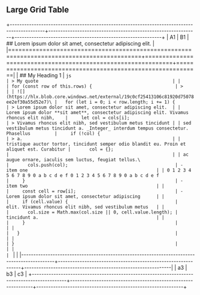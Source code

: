 ## Large Grid Table

+--------------------------------------------------------------------------------------------+--------------------------------------------------------------+-------------------------------------------------------------+
| A1                                                                                         | B1                                                           | ## Lorem ipsum dolor sit amet, consectetur adipiscing elit. |
|============================================================================================+==============================================================+=============================================================|
| ## My Heading 1                                                                            | ```js                                                        | > My quote                                                  |
|                                                                                            | for (const row of this.rows) {                               | >                                                           |
| ![](https://hlx.blob.core.windows.net/external/19c0cf25413106c81920d75078ee2ef30a55d52e7)\ |   for (let i = 0; i < row.length; i += 1) {                  | > Lorem ipsum dolor sit amet, consectetur adipiscing elit.  |
| Lorem ipsum dolor **sit amet**, consectetur adipiscing elit. Vivamus rhoncus elit nibh,    |     let col = cols[i];                                       | > Vivamus rhoncus elit nibh, sed vestibulum metus tincidunt |
| sed vestibulum metus tincidunt a. _Integer_ interdum tempus consectetur. Phasellus         |     if (!col) {                                              | > a.                                                        |
| tristique auctor tortor, tincidunt semper odio blandit eu. Proin et aliquet est. Curabitur |       col = {};                                              |                                                             |
| ac augue ornare, iaculis sem luctus, feugiat tellus.\                                      |       cols.push(col);                                        | -   item one                                                |
| 0 1 2 3 4 5 6 7 8 9 0 a b c d e f 0 1 2 3 4 5 6 7 8 9 0 a b c d e f                        |     }                                                        | -   item two                                                |
|                                                                                            |     const cell = row[i];                                     | -   Lorem ipsum dolor sit amet, consectetur adipiscing      |
|                                                                                            |     if (cell.value) {                                        |     elit. Vivamus rhoncus elit nibh, sed vestibulum metus   |
|                                                                                            |       col.size = Math.max(col.size || 0, cell.value.length); |     tincidunt a.                                            |
|                                                                                            |     }                                                        |                                                             |
|                                                                                            |   }                                                          |                                                             |
|                                                                                            | }                                                            |                                                             |
|                                                                                            | ```                                                          |                                                             |
|--------------------------------------------------------------------------------------------+--------------------------------------------------------------+-------------------------------------------------------------|
| a3                                                                                         | b3                                                           | c3                                                          |
+--------------------------------------------------------------------------------------------+--------------------------------------------------------------+-------------------------------------------------------------+
